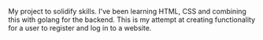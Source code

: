 My project to solidify skills. I've been learning HTML, CSS and combining this with golang for the backend. This is my attempt at creating  functionality for a user to register and log in to a website. 